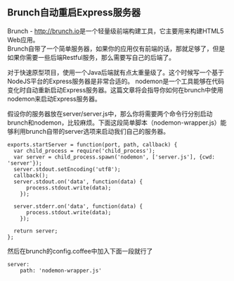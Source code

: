 ## Brunch自动重启Express服务器
Brunch - <http://brunch.io>是一个轻量级前端构建工具，它主要用来构建HTML5 Web应用。   
Brunch自带了一个简单服务器，如果你的应用仅有前端的话，那就足够了，但是如果你需要一些后端Restful服务，那么需要写自己的后端了。  

对于快速原型项目，使用一个Java后端就有点太重量级了。这个时候写一个基于NodeJS平台的Express服务器是非常合适的。 nodemon是一个工具能够在代码变化时自动重新启动Express服务器。这篇文章将会指导你如何在brunch中使用nodemon来启动Express服务器。

<!--more-->

假设你的服务器放在server/server.js中，那么你将需要两个命令行分别启动brunch和nodemon，比较麻烦。下面这段简单脚本（nodemon-wrapper.js）能够利用brunch自带的server选项来启动我们自己的服务器。
```
exports.startServer = function(port, path, callback) {
  var child_process = require('child_process');
  var server = child_process.spawn('nodemon', ['server.js'], {cwd: 'server'});
  server.stdout.setEncoding('utf8');
  callback();
  server.stdout.on('data', function(data) {
      process.stdout.write(data);
    });

  server.stderr.on('data', function(data) {
      process.stdout.write(data);
    });

  return server;
};
```

然后在brunch的config.coffee中加入下面一段就行了  
```
server:
    path: 'nodemon-wrapper.js'
```